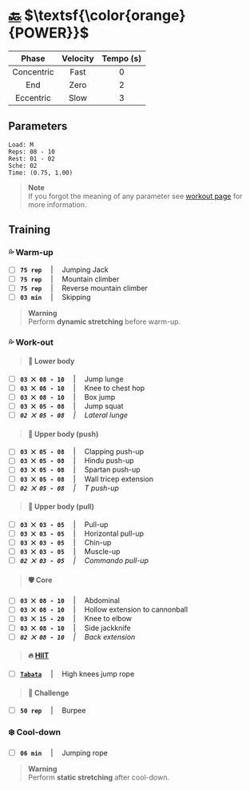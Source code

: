 # [:back:][home] $\textsf{\color{orange}{POWER}}$

|Phase     |Velocity|Tempo (s)|
|:--------:|:------:|:-------:|
|Concentric|Fast    |0        |
|End       |Zero    |2        |
|Eccentric |Slow    |3        |

## Parameters

```plaintext
Load: M
Reps: 08 - 10
Rest: 01 - 02
Sche: 02
Time: (0.75, 1.00)
```

> **Note**  
> If you forgot the meaning of any parameter see [workout page][home] for more information\.

## Training

### :sweat_drops: Warm-up

+ [ ] **`75 rep`** &emsp;|&emsp; Jumping Jack
+ [ ] **`75 rep`** &emsp;|&emsp; Mountain climber
+ [ ] **`75 rep`** &emsp;|&emsp; Reverse mountain climber
+ [ ] **`03 min`** &emsp;|&emsp; Skipping

> **Warning**  
> Perform **dynamic stretching** before warm-up\.

### :sweat_drops: Work-out

> #### :leg: Lower body

+ [ ] **`03 ⨉ 08 - 10`** &emsp;|&emsp; Jump lunge
+ [ ] **`03 ⨉ 08 - 10`** &emsp;|&emsp; Knee to chest hop
+ [ ] **`03 ⨉ 08 - 10`** &emsp;|&emsp; Box jump
+ [ ] **`03 ⨉ 05 - 08`** &emsp;|&emsp; Jump squat
+ [ ] _**`02 ⨉ 05 - 08`** &emsp;|&emsp; Lateral lunge_

> #### :muscle: Upper body (push)

+ [ ] **`03 ⨉ 05 - 08`** &emsp;|&emsp; Clapping push-up
+ [ ] **`03 ⨉ 05 - 08`** &emsp;|&emsp; Hindu push-up
+ [ ] **`03 ⨉ 05 - 08`** &emsp;|&emsp; Spartan push-up
+ [ ] **`03 ⨉ 05 - 08`** &emsp;|&emsp; Wall tricep extension
+ [ ] _**`02 ⨉ 05 - 08`** &emsp;|&emsp; T push-up_

> #### :muscle: Upper body (pull)

+ [ ] **`03 ⨉ 03 - 05`** &emsp;|&emsp; Pull-up
+ [ ] **`03 ⨉ 03 - 05`** &emsp;|&emsp; Horizontal pull-up
+ [ ] **`03 ⨉ 03 - 05`** &emsp;|&emsp; Chin-up
+ [ ] **`03 ⨉ 03 - 05`** &emsp;|&emsp; Muscle-up
+ [ ] _**`02 ⨉ 03 - 05`** &emsp;|&emsp; Commando pull-up_

> #### :shield: Core

+ [ ] **`03 ⨉ 08 - 10`** &emsp;|&emsp; Abdominal
+ [ ] **`03 ⨉ 08 - 10`** &emsp;|&emsp; Hollow extension to cannonball
+ [ ] **`03 ⨉ 15 - 20`** &emsp;|&emsp; Knee to elbow
+ [ ] **`03 ⨉ 08 - 10`** &emsp;|&emsp; Side jackknife
+ [ ] _**`02 ⨉ 08 - 10`** &emsp;|&emsp; Back extension_

> #### :fire: [HIIT][definition]

+ [ ] [**`Tabata`**][definition] &emsp;|&emsp; High knees jump rope

> #### :triangular_flag_on_post: Challenge

+ [ ] **`50 rep`** &emsp;|&emsp; Burpee

### :snowflake: Cool-down

+ [ ] **`06 min`** &emsp;|&emsp; Jumping rope

> **Warning**  
> Perform **static stretching** after cool-down\.

[home]: ../training.md
[definition]: ../definitions.md
